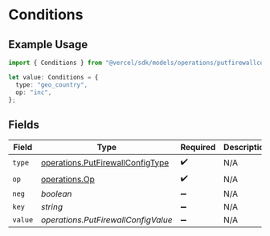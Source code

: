 # Conditions

## Example Usage

```typescript
import { Conditions } from "@vercel/sdk/models/operations/putfirewallconfig.js";

let value: Conditions = {
  type: "geo_country",
  op: "inc",
};
```

## Fields

| Field                                                                                | Type                                                                                 | Required                                                                             | Description                                                                          |
| ------------------------------------------------------------------------------------ | ------------------------------------------------------------------------------------ | ------------------------------------------------------------------------------------ | ------------------------------------------------------------------------------------ |
| `type`                                                                               | [operations.PutFirewallConfigType](../../models/operations/putfirewallconfigtype.md) | :heavy_check_mark:                                                                   | N/A                                                                                  |
| `op`                                                                                 | [operations.Op](../../models/operations/op.md)                                       | :heavy_check_mark:                                                                   | N/A                                                                                  |
| `neg`                                                                                | *boolean*                                                                            | :heavy_minus_sign:                                                                   | N/A                                                                                  |
| `key`                                                                                | *string*                                                                             | :heavy_minus_sign:                                                                   | N/A                                                                                  |
| `value`                                                                              | *operations.PutFirewallConfigValue*                                                  | :heavy_minus_sign:                                                                   | N/A                                                                                  |